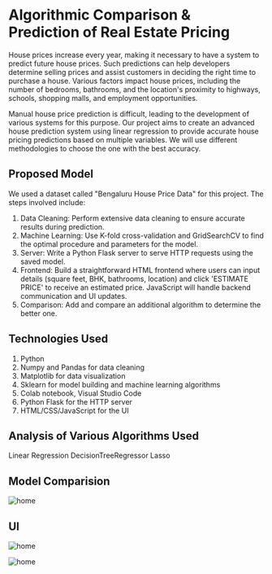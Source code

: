 # Algorithmic Comparison & Prediction of Real Estate Pricing

House prices increase every year, making it necessary to have a system to predict future house prices. Such predictions can help developers determine selling prices and assist customers in deciding the right time to purchase a house. Various factors impact house prices, including the number of bedrooms, bathrooms, and the location's proximity to highways, schools, shopping malls, and employment opportunities.

Manual house price prediction is difficult, leading to the development of various systems for this purpose. Our project aims to create an advanced house prediction system using linear regression to provide accurate house pricing predictions based on multiple variables. We will use different methodologies to choose the one with the best accuracy.

## Proposed Model

We used a dataset called "Bengaluru House Price Data" for this project. The steps involved include:

1. Data Cleaning: Perform extensive data cleaning to ensure accurate results during prediction.
2. Machine Learning: Use K-fold cross-validation and GridSearchCV to find the optimal procedure and parameters for the model.
3. Server: Write a Python Flask server to serve HTTP requests using the saved model.
4. Frontend: Build a straightforward HTML frontend where users can input details (square feet, BHK, bathrooms, location) and click 'ESTIMATE PRICE' to receive an estimated price. JavaScript will handle backend communication and UI updates.
5. Comparison: Add and compare an additional algorithm to determine the better one.

## Technologies Used

1. Python
2. Numpy and Pandas for data cleaning
3. Matplotlib for data visualization
4. Sklearn for model building and machine learning algorithms
5. Colab notebook, Visual Studio Code
6. Python Flask for the HTTP server
7. HTML/CSS/JavaScript for the UI

## Analysis of Various Algorithms Used

Linear Regression
DecisionTreeRegressor
Lasso


## Model Comparision
![home](https://github.com/kevinM01/GitHub-HomePage-UI/assets/78092182/5b972db0-0c0c-4485-9e4a-4dfacea3e282)

## UI
![home](https://github.com/kevinM01/GitHub-HomePage-UI/assets/78092182/a45ebc8a-1cb2-4ee1-839b-a27391209925)

![home](https://github.com/kevinM01/GitHub-HomePage-UI/assets/78092182/ebce2743-7bc8-4db5-ad76-38a032b5d821)
